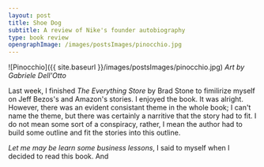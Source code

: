 ```yaml
---
layout: post
title: Shoe Dog
subtitle: A review of Nike's founder autobiography
type: book review
opengraphImage: /images/postsImages/pinocchio.jpg
---
```

![Pinocchio]({{ site.baseurl }}/images/postsImages/pinocchio.jpg)
*Art by Gabriele Dell'Otto*

Last week, I finished *The Everything Store* by Brad Stone to fimilirize myself on Jeff Bezos's and Amazon's stories. I enjoyed the book. It was alright. However, there was an evident consistant theme in the whole book; I can't name the theme, but there was certainly a narritive that the story had to fit. I do not mean some sort of a conspiracy, rather, I mean the author had to build some outline and fit the stories into this outline.  

*Let me may be learn some business lessons*, I said to myself when I decided to read this book. And
